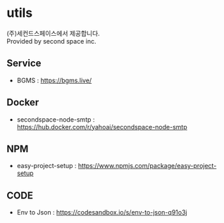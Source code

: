 # utils  

(주)세컨드스페이스에서 제공합니다.   
Provided by second space inc.


## Service

- BGMS : https://bgms.live/


## Docker

- secondspace-node-smtp : https://hub.docker.com/r/yahoai/secondspace-node-smtp

## NPM 

- easy-project-setup : https://www.npmjs.com/package/easy-project-setup


## CODE

- Env to Json : https://codesandbox.io/s/env-to-json-q91o3j
